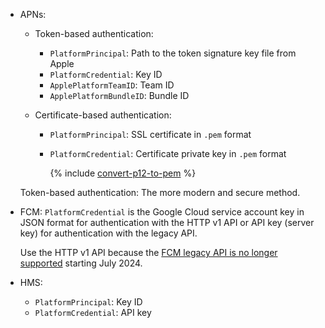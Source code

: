 * APNs:

    * Token-based authentication:

        * `PlatformPrincipal`: Path to the token signature key file from Apple
        * `PlatformCredential`: Key ID
        * `ApplePlatformTeamID`: Team ID
        * `ApplePlatformBundleID`: Bundle ID

    * Certificate-based authentication:

        * `PlatformPrincipal`: SSL certificate in `.pem` format
        * `PlatformCredential`: Certificate private key in `.pem` format

            {% include [convert-p12-to-pem](convert-p12-to-pem.md) %}

    Token-based authentication: The more modern and secure method.

* FCM: `PlatformCredential` is the Google Cloud service account key in JSON format for authentication with the HTTP v1 API or API key (server key) for authentication with the legacy API.

    Use the HTTP v1 API because the [FCM legacy API is no longer supported](https://firebase.google.com/docs/cloud-messaging/migrate-v1) starting July 2024.

* HMS:

    * `PlatformPrincipal`: Key ID
    * `PlatformCredential`: API key